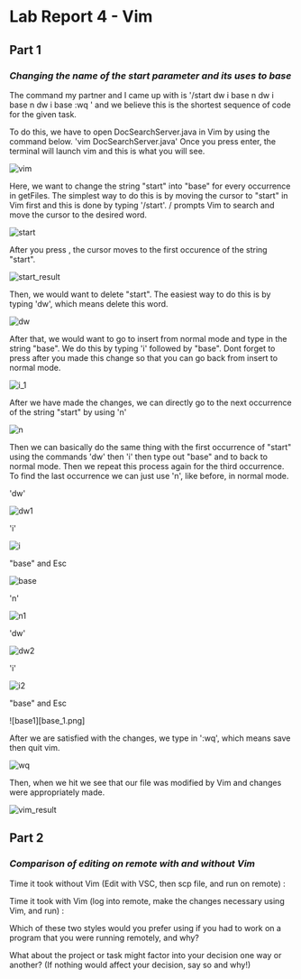

# Lab Report 4 - Vim

## Part 1 

### *Changing the name of the start parameter and its uses to base*

The command my partner and I came up with is 
'/start <Enter> dw i base <Esc> n dw i base <Esc> n dw i base <Esc> :wq <enter>'
and we believe this is the shortest sequence of code for the given task.
  
To do this, we have to open DocSearchServer.java in Vim by using the command below.
'vim DocSearchServer.java'
Once you press enter, the terminal will launch vim and this is what you will see.
  
![vim](vim.png)

Here, we want to change the string "start" into "base" for every occurrence in getFiles.
The simplest way to do this is by moving the cursor to "start" in Vim first and this is done by typing 
'/start'. / prompts Vim to search and move the cursor to the desired word.

![start](start.png)
  
After you press <Enter>, the cursor moves to the first occurence of the string "start".
  
![start_result](start_result.png)
  
Then, we would want to delete "start". The easiest way to do this is by typing 'dw', which means delete this word.
 
![dw](dw.png)
 
After that, we would want to go to insert from normal mode and type in the string "base". We do this by typing 'i' followed by "base". Dont forget to press <Esc> after you made this change so that you can go back from insert to normal mode.

![i_1](i_1.png)
 
After we have made the changes, we can directly go to the next occurrence of the string "start" by using 'n'
  
![n](n.png)
  
Then we can basically do the same thing with the first occurrence of "start" using the commands 'dw' then 'i' then type out "base" and <Esc> to back to normal mode. Then we repeat this process again for the third occurrence. To find the last occurrence we can just use 'n', like before, in normal mode.
 
'dw'

![dw1](dw_1.png)
  
'i'

![i](i.png)
  
"base" and Esc

![base](base.png)
  
'n'

![n1](n_1.png)

'dw'

![dw2](dw_2.png)
  
'i'

![i2](i_2.png)
  
"base" and Esc

![base1][base_1.png]
  
After we are satisfied with the changes, we type in ':wq', which means save then quit vim.
  
![wq](wq.png)
  
Then, when we hit <Enter> we see that our file was modified by Vim and changes were appropriately made.
  
![vim_result](vim_result.png)
  
## Part 2

### *Comparison of editing on remote with and without Vim*
  
Time it took without Vim (Edit with VSC, then scp file, and run on remote) :
  
Time it took with Vim (log into remote, make the changes necessary using Vim, and run) :
  
Which of these two styles would you prefer using if you had to work on a program that you were running remotely, and why?
  

What about the project or task might factor into your decision one way or another? (If nothing would affect your decision, say so and why!)
  

